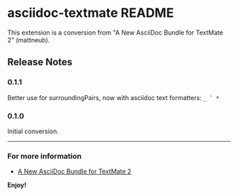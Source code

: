 # asciidoc-textmate README

This extension is a conversion from "A New AsciiDoc Bundle for TextMate 2" (mattneub).

## Release Notes

### 0.1.1

Better use for surroundingPairs, now with asciidoc text formatters: ``_ ` *``

### 0.1.0

Initial conversion.

-----------------------------------------------------------------------------------------------------------

### For more information

* [A New AsciiDoc Bundle for TextMate 2](https://github.com/mattneub/AsciiDoc-TextMate-2.tmbundle)

**Enjoy!**
